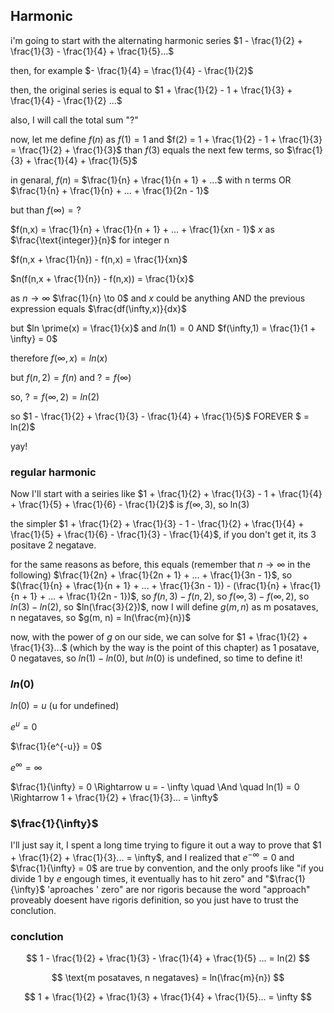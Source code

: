 ## Harmonic

i'm going to start with the alternating harmonic series $1 - \frac{1}{2} + \frac{1}{3} - \frac{1}{4} + \frac{1}{5}...$

then, for example $- \frac{1}{4} = \frac{1}{4} - \frac{1}{2}$

then, the original series is equal to $1 + \frac{1}{2} - 1 + \frac{1}{3} + \frac{1}{4} - \frac{1}{2} ...$

also, I will call the total sum "?"

now, let me define $f(n)$ as $f(1) = 1$ and $f(2) = 1 + \frac{1}{2} - 1 + \frac{1}{3} = \frac{1}{2} + \frac{1}{3}$ than $f(3)$ equals the next few terms, so $\frac{1}{3} + \frac{1}{4} + \frac{1}{5}$

in genaral, $f(n)$ = $\frac{1}{n} + \frac{1}{n + 1} + ...$ with n terms OR $\frac{1}{n} + \frac{1}{n} + ... + \frac{1}{2n - 1}$

but than $f(\infty) = ?$

$f(n,x) = \frac{1}{n} + \frac{1}{n + 1} + ... + \frac{1}{xn - 1}$ $x$ as $\frac{\text{integer}}{n}$ for integer n

$f(n,x + \frac{1}{n}) - f(n,x) = \frac{1}{xn}$

$n(f(n,x + \frac{1}{n}) - f(n,x)) = \frac{1}{x}$

as $n \to \infty$ $\frac{1}{n} \to 0$ and $x$ could be anything AND the previous expression equals $\frac{df(\infty,x)}{dx}$

but $ln \prime(x) = \frac{1}{x}$ and $ln(1) = 0$ AND $f(\infty,1) = \frac{1}{1 + \infty} = 0$

therefore $f(\infty,x) = ln(x)$

but $f(n,2) = f(n)$ and $? = f(\infty)$

so, $? = f(\infty,2) = ln(2)$

so $1 - \frac{1}{2} + \frac{1}{3} - \frac{1}{4} + \frac{1}{5}$ FOREVER $ = ln(2)$

yay!

### regular harmonic

Now I'll start with a seiries like $1 + \frac{1}{2} + \frac{1}{3} - 1 + \frac{1}{4} + \frac{1}{5} + \frac{1}{6} - \frac{1}{2}$ is $f(\infty, 3)$, so ln(3)

the simpler $1 + \frac{1}{2} + \frac{1}{3} - 1 - \frac{1}{2} + \frac{1}{4} + \frac{1}{5} + \frac{1}{6} - \frac{1}{3} - \frac{1}{4}$, if you don't get it, its 3 positave 2 negatave.

for the same reasons as before, this equals (remember that $n \to \infty$ in the following) $\frac{1}{2n} + \frac{1}{2n + 1} + ... + \frac{1}{3n - 1}$, so $(\frac{1}{n} + \frac{1}{n + 1} + ... + \frac{1}{3n - 1}) - (\frac{1}{n} + \frac{1}{n + 1} + ... + \frac{1}{2n - 1})$, so $f(n, 3) - f(n, 2)$, so $f(\infty, 3) - f(\infty, 2)$, so $ln(3) - ln(2)$, so $ln(\frac{3}{2})$, now I will define $g(m, n)$ as m posataves, n negataves, so $g(m, n) = ln(\frac{m}{n})$

now, with the power of $g$ on our side, we can solve for $1 + \frac{1}{2} + \frac{1}{3}...$ (which by the way is the point of this chapter) as 1 posatave, 0 negataves, so $ln(1) - ln(0)$, but $ln(0)$ is undefined, so time to define it!

### $ln(0)$

$ln(0) = u$ (u for undefined)

$e^u = 0$

$\frac{1}{e^{-u}} = 0$

$e^{\infty} = \infty$

$\frac{1}{\infty} = 0 \Rightarrow u = - \infty \quad \And \quad ln(1) = 0 \Rightarrow 1 + \frac{1}{2} + \frac{1}{3}... = \infty$

### $\frac{1}{\infty}$

I'll just say it, I spent a long time trying to figure it out a way to prove that $1 + \frac{1}{2} + \frac{1}{3}... = \infty$, and I realized that $e^{-\infty} = 0$ and $\frac{1}{\infty} = 0$ are true by convention, and the only proofs like "if you divide $1$ by $e$ engough times, it eventually has to hit zero" and "$\frac{1}{\infty}$ 'aproaches ' zero" are nor rigoris because the word "approach" proveably doesent have rigoris definition, so you just have to trust the conclution.

### conclution

$$ 1 - \frac{1}{2} + \frac{1}{3} - \frac{1}{4} + \frac{1}{5} ... = ln(2) $$

$$ \text{m posataves, n negataves} = ln(\frac{m}{n}) $$

$$ 1 + \frac{1}{2} + \frac{1}{3} + \frac{1}{4} + \frac{1}{5}... = \infty $$
